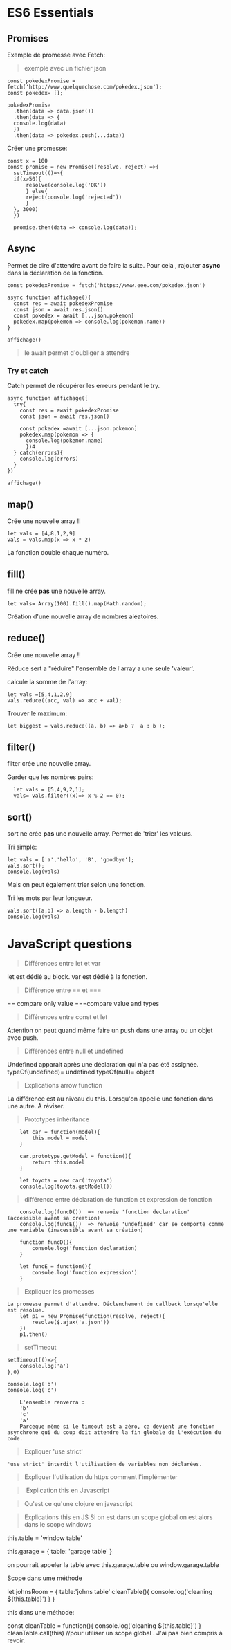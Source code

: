 # ES6 Essentials

## Promises


Exemple de promesse avec Fetch:

>exemple avec un fichier json

    const pokedexPromise = fetch('http://www.quelquechose.com/pokedex.json');
    const pokedex= [];

    pokedexPromise
      .then(data => data.json())
      .then(data => {
      console.log(data)
      })
      .then(data => pokedex.push(...data))

Créer une promesse:

    const x = 100
    const promise = new Promise((resolve, reject) =>{
      setTimeout(()=>{
      if(x>50){
          resolve(console.log('OK'))
          } else{
          reject(console.log('rejected'))
          }
      }, 3000)
      })

      promise.then(data => console.log(data));

## Async

Permet de dire d'attendre avant de faire la suite. Pour cela , rajouter **async** dans la déclaration de la fonction.

    const pokedexPromise = fetch('https://www.eee.com/pokedex.json')

    async function affichage(){
      const res = await pokedexPromise
      const json = await res.json()
      const pokedex = await [...json.pokemon]
      pokedex.map(pokemon => console.log(pokemon.name))
    }

    affichage()


> le await permet d'oubliger a attendre


### Try et catch

Catch permet de récupérer les erreurs pendant le try.

    async function affichage({
      try{
        const res = await pokedexPromise
        const json = await res.json()

        const pokedex =await [...json.pokemon]
        pokedex.map(pokemon => {
          console.log(pokemon.name)
          })4
      } catch(errors){
        console.log(errors)
      }
    })

    affichage()



## map()

Crée une nouvelle array !!

    let vals = [4,8,1,2,9]
    vals = vals.map(x => x * 2)

La fonction double chaque numéro.

## fill()

fill ne crée **pas** une nouvelle array.

    let vals= Array(100).fill().map(Math.random);

Création d'une nouvelle array de nombres aléatoires.


## reduce()

Crée une nouvelle array !!

Réduce sert a "réduire" l'ensemble de l'array a une seule 'valeur'.

calcule la somme de l'array:

    let vals =[5,4,1,2,9]
    vals.reduce((acc, val) => acc + val);

Trouver le maximum:

    let biggest = vals.reduce((a, b) => a>b ?  a : b );


## filter()

filter crée une nouvelle array.

Garder que les nombres pairs:

      let vals = [5,4,9,2,1];
      vals= vals.filter((x)=> x % 2 == 0);


## sort()

sort ne crée **pas** une nouvelle array.
Permet de 'trier' les valeurs.

Tri simple:

    let vals = ['a','hello', 'B', 'goodbye'];
    vals.sort();
    console.log(vals)

Mais on peut également trier selon une fonction.

Tri les mots par leur longueur.


    vals.sort((a,b) => a.length - b.length)
    console.log(vals)



# JavaScript questions


> Différences entre let et var

let est dédié au block.
var est dédié à la fonction.

> Différence entre == et ===

== compare only value
===compare value and types

> Différences entre const et let

Attention on peut quand même faire un push dans une array ou un objet avec push.

> Différences entre null et undefined

Undefined apparait après une déclaration qui n'a pas été assignée.
typeOf(undefined)= undefined
typeOf(null)= object

> Explications arrow function

La différence est au niveau du this.
Lorsqu'on appelle une fonction dans une autre. A réviser.

> Prototypes inhéritance

        let car = function(model){
            this.model = model
        }

        car.prototype.getModel = function(){
            return this.model
        }

        let toyota = new car('toyota')
        console.log(toyota.getModel())


> différence entre déclaration de function et expression de fonction

        console.log(funcD())  => renvoie 'function declaration' (accessible avant sa création)
        console.log(funcE())  => renvoie 'undefined' car se comporte comme une variable (inacessible avant sa création)

        function funcD(){
            console.log('function declaration)
        }

        let funcE = function(){
            console.log('function expression')
        }


> Expliquer les promesses

    La promesse permet d'attendre. Déclenchement du callback lorsqu'elle est résolue.
        let p1 = new Promise(function(resolve, reject){
            resolve($.ajax('a.json'))
        })
        p1.then()


> setTimeout

    setTimeout(()=>{
        console.log('a')
    },0)

    console.log('b')
    console.log('c')

        L'ensemble renverra :
        'b'
        'c'
        'a'
        Parceque même si le timeout est a zéro, ca devient une fonction asynchrone qui du coup doit attendre la fin globale de l'exécution du code.

> Expliquer 'use strict'

    'use strict' interdit l'utilisation de variables non déclarées.


> Expliquer l'utilisation du https comment l'implémenter

> Explication this en Javascript

> Qu'est ce qu'une clojure en javascript


> Explications this en JS
Si on est dans un scope global on est alors dans le scope windows

  this.table = 'window table'

  this.garage = {
    table: 'garage table'
  }

  on pourrait appeler la table avec this.garage.table ou window.garage.table

Scope dans ume méthode

let johnsRoom = {
  table:'johns table'
  cleanTable(){
    console.log('cleaning ${this.table}')
  }
}

this dans une méthode:

const cleanTable = function(){
  console.log('cleaning ${this.table}')
}
cleanTable.call(this) //pour utiliser un scope global . J'ai pas bien compris à revoir.
